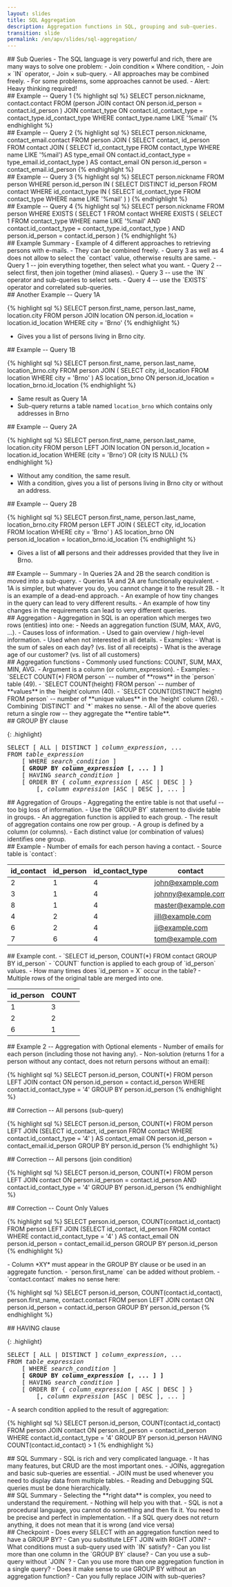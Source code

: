 ```yaml
---
layout: slides
title: SQL Aggregation
description: Aggregation functions in SQL, grouping and sub-queries.
transition: slide
permalink: /en/apv/slides/sql-aggregation/
---
```


<section markdown='1'>
## Sub Queries
- The SQL language is very powerful and rich, there are many ways to solve one problem:
    - Join condition × Where condition,
    - Join × `IN` operator,
    - Join × sub-query.
- All approaches may be combined freely.
- For some problems, some approaches cannot be used.
- Alert: Heavy thinking required!
</section>

<section markdown='1'>
## Example -- Query 1
{% highlight sql %}
SELECT person.nickname, contact.contact
FROM
  (person JOIN contact
    ON person.id_person = contact.id_person
  ) JOIN contact_type
	ON contact.id_contact_type =
      contact_type.id_contact_type
WHERE
  contact_type.name LIKE '%mail'
{% endhighlight %}
</section>

<section markdown='1'>
## Example -- Query 2
{% highlight sql %}
SELECT person.nickname, contact_email.contact
FROM
  person JOIN (
    SELECT contact, id_person FROM
      contact JOIN (
        SELECT id_contact_type FROM
          contact_type
        WHERE name LIKE '%mail') AS type_email
      ON contact.id_contact_type = type_email.id_contact_type
  ) AS contact_email
  ON person.id_person = contact_email.id_person
{% endhighlight %}
</section>

<section markdown='1'>
## Example -- Query 3
{% highlight sql %}
SELECT person.nickname FROM person
  WHERE person.id_person IN (
	SELECT DISTINCT id_person FROM contact
	WHERE id_contact_type IN (
	  SELECT id_contact_type FROM contact_type
	  WHERE name LIKE '%mail'
	)
)
{% endhighlight %}
</section>

<section markdown='1'>
## Example -- Query 4
{% highlight sql %}
SELECT person.nickname
FROM person
WHERE EXISTS (
  SELECT 1 FROM
    contact
  WHERE EXISTS (
    SELECT 1 FROM
      contact_type
    WHERE name LIKE '%mail' AND
      contact.id_contact_type = contact_type.id_contact_type
  ) AND person.id_person = contact.id_person
)
{% endhighlight %}
</section>

<section markdown='1'>
## Example Summary
- Example of 4 different approaches to retrieving persons with e-mails.
    - They can be combined freely.
- Query 3 as well as 4 does not allow to select the `contact` value, otherwise results are same.
- Query 1 -- join everything together, then select what you want.
- Query 2 -- select first, then join together (mind aliases).
- Query 3 -- use the `IN` operator and sub-queries to select sets.
- Query 4 -- use the `EXISTS` operator and correlated sub-queries.
</section>

<section markdown='1'>
## Another Example -- Query 1A

{% highlight sql %}
SELECT person.first_name, person.last_name,
  location.city
FROM
  person JOIN location
    ON person.id_location = location.id_location
WHERE city = 'Brno'
{% endhighlight %}

- Gives you a list of persons living in Brno city.
</section>

<section markdown='1'>
## Example -- Query 1B

{% highlight sql %}
SELECT person.first_name, person.last_name,
  location_brno.city
FROM person
  JOIN (
    SELECT city, id_location
	  FROM location
	  WHERE city = 'Brno'
  ) AS location_brno
ON person.id_location = location_brno.id_location
{% endhighlight %}

- Same result as Query 1A
- Sub-query returns a table named `location_brno` which contains only addresses in Brno
</section>

<section markdown='1'>
## Example -- Query 2A

{% highlight sql %}
SELECT person.first_name, person.last_name,
  location.city
FROM
  person LEFT JOIN location
  ON person.id_location = location.id_location
WHERE (city = 'Brno') OR (city IS NULL)
{% endhighlight %}

- Without amy condition, the same result.
- With a condition, gives you a list of persons living in Brno city or without an address.
</section>

<section markdown='1'>
## Example -- Query 2B

{% highlight sql %}
SELECT person.first_name, person.last_name,
  location_brno.city
FROM person
  LEFT JOIN (
    SELECT city, id_location
  FROM location
    WHERE city = 'Brno'
  ) AS location_brno
ON person.id_location = location_brno.id_location
{% endhighlight %}

- Gives a list of **all** persons and their addresses provided that they live in Brno.
</section>

<section markdown='1'>
## Example -- Summary
- In Queries 2A and 2B the search condition is moved into a sub-query.
- Queries 1A and 2A are functionally equivalent.
    - 1A is simpler, but whatever you do, you cannot change it to the result 2B.
    - It is an example of a dead-end approach.
- An example of how tiny changes in the query can lead to very different results.
- An example of how tiny changes in the requirements can lead to very different queries.
</section>

<section markdown='1'>
## Aggregation
- Aggregation in SQL is an operation which merges two rows (entities) into one:
    - Needs an aggregation function (SUM, MAX, AVG, ...).
    - Causes loss of information.
- Used to gain overview / high-level information.
- Used when not interested in all details.
- Examples:
    - What is the sum of sales on each day? (vs. list of all receipts)
    - What is the average age of our customer? (vs. list of all customers)
</section>

<section markdown='1'>
## Aggregation functions
- Commonly used functions: COUNT, SUM, MAX, MIN, AVG.
- Argument is a column (or column_expression).
- Examples:
    - `SELECT COUNT(*) FROM person` -- number of **rows** in the `person` table (49).
    - `SELECT COUNT(height) FROM person` -- number of **values** in the `height`column (40).
    - `SELECT COUNT(DISTINCT height) FROM person` -- number of **unique values** in the `height` column (26).
    - Combining `DISTINCT` and `*` makes no sense.
- All of the above queries return a single row -- they aggregate the **entire table**.
</section>

<section markdown='1'>
## GROUP BY clause

{: .highlight}
<pre>
SELECT [ ALL | DISTINCT ] <em>column_expression</em>, ...
FROM <em>table_expression</em>
    [ WHERE <em>search_condition</em> ]
    <strong>[ GROUP BY <em>column_expression</em> [, ... ] ]</strong>
    [ HAVING <em>search_condition</em> ]
    [ ORDER BY { <em>column_expression</em> [ ASC | DESC ] }
        [, <em>column_expression</em> [ASC | DESC ], ... ]
</pre>
</section>

<section markdown='1'>
## Aggregation of Groups
- Aggregating the entire table is not that useful -- too big loss of information.
- Use the `GROUP BY` statement to divide table in groups.
    - An aggregation function is applied to each group.
    - The result of aggregation contains one row per group.
    - A group is defined by a column (or columns).
    - Each distinct value (or combination of values) identifies one group.
</section>

<section markdown='1'>
## Example
- Number of emails for each person having a contact.
- Source table is `contact`:

| id\_contact | id\_person | id\_contact\_type | contact        |
|------------|-----------|-----------------|--------------------|
| 2          | 1         | 4               | john@example.com   |
| 3          | 1         | 4               | johnny@example.com |
| 8          | 1         | 4               | master@example.com |
| 4          | 2         | 4               | jill@example.com   |
| 6          | 2         | 4               | jj@example.com     |
| 7          | 6         | 4               | tom@example.com    |

</section>

<section markdown='1'>
## Example cont.
- `SELECT id_person, COUNT(*) FROM contact GROUP BY id_person`
- `COUNT` function is applied to each group of `id_person` values.
    - How many times does `id_person = X` occur in the table?
    - Multiple rows of the original table are merged into one.

| id\_person | COUNT |
|-----------|-------|
| 1         | 3     |
| 2         | 2     |
| 6         | 1     |

</section>

<section markdown='1'>
## Example 2 -- Aggregation with Optional elements
- Number of emails for each person (including those not having any).
- Non-solution (returns 1 for a person without any contact, does not return persons without an email):

{% highlight sql %}
SELECT person.id_person, COUNT(*)
    FROM person LEFT JOIN contact
    ON person.id_person = contact.id_person
WHERE contact.id_contact_type = '4'
GROUP BY person.id_person
{% endhighlight %}
</section>

<section markdown='1'>
## Correction -- All persons (sub-query)

{% highlight sql %}
SELECT person.id_person, COUNT(*)
FROM person LEFT JOIN
    (SELECT id_contact, id_person FROM contact
    WHERE contact.id_contact_type = '4'
    ) AS contact_email
  ON person.id_person = contact_email.id_person
GROUP BY person.id_person
{% endhighlight %}
</section>

<section markdown='1'>
## Correction -- All persons (join condition)

{% highlight sql %}
SELECT person.id_person, COUNT(*)
  FROM person LEFT JOIN contact
  ON person.id_person = contact.id_person
    AND contact.id_contact_type = '4'
GROUP BY person.id_person
{% endhighlight %}
</section>

<section markdown='1'>
## Correction -- Count Only Values

{% highlight sql %}
SELECT person.id_person,
  COUNT(contact.id_contact)
FROM person LEFT JOIN
    (SELECT id_contact, id_person FROM contact
    WHERE contact.id_contact_type = '4'
    ) AS contact_email
  ON person.id_person = contact_email.id_person
GROUP BY person.id_person
{% endhighlight %}
</section>


<section markdown='1'>
- Column *XY* must appear in the GROUP BY clause or be used in an aggregate function.
- `person.first_name` can be added without problem.
- `contact.contact` makes no sense here:

{% highlight sql %}
SELECT person.id_person, COUNT(contact.id_contact),
  person.first_name, contact.contact
FROM person LEFT JOIN contact
  ON person.id_person = contact.id_person
GROUP BY person.id_person
{% endhighlight %}
</section>

<section markdown='1'>
## HAVING clause

{: .highlight}
<pre>
SELECT [ ALL | DISTINCT ] <em>column_expression</em>, ...
FROM <em>table_expression</em>
    [ WHERE <em>search_condition</em> ]
    <strong>[ GROUP BY <em>column_expression</em> [, ... ] ]</strong>
    [ HAVING <em>search_condition</em> ]
    [ ORDER BY { <em>column_expression</em> [ ASC | DESC ] }
        [, <em>column_expression</em> [ASC | DESC ], ... ]
</pre>
</section>

<section markdown='1'>
- A search condition applied to the result of aggregation:

{% highlight sql %}
SELECT person.id_person, COUNT(contact.id_contact)
    FROM person JOIN contact
    ON person.id_person = contact.id_person
WHERE contact.id_contact_type = '4'
GROUP BY person.id_person
HAVING COUNT(contact.id_contact) > 1
{% endhighlight %}
</section>

<section markdown='1'>
## SQL Summary
- SQL is rich and very complicated language.
- It has many features, but CRUD are the most important ones.
- JOINs, aggregation and basic sub-queries are essential.
- JOIN must be used whenever you need to display data from multiple tables.
- Reading and Debugging SQL queries must be done hierarchically.
</section>

<section markdown='1'>
## SQL Summary
- Selecting the **right data** is complex, you need to understand the requirement.
    - Nothing will help you with that.
    - SQL is not a procedural language, you cannot do something and then fix it. You
    need to be precise and perfect in implementation.
- If a SQL query does not return anything, it does not mean that it is wrong (and vice versa)
</section>

<section markdown='1'>
## Checkpoint
- Does every SELECT with an aggregation function need to have a GROUP BY?
- Can you substitute LEFT JOIN with RIGHT JOIN?
- What conditions must a sub-query used with `IN` satisfy?
- Can you list more than one column in the `GROUP BY` clause?
- Can you use a sub-query without `JOIN` ?
- Can you use more than one aggregation function in a single query?
- Does it make sense to use GROUP BY without an aggregation function?
- Can you fully replace JOIN with sub-queries?
</section>
